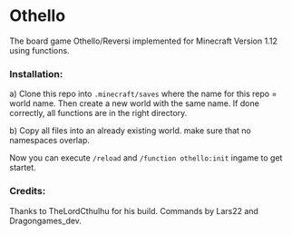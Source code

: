# Othello
The board game Othello/Reversi implemented for Minecraft Version 1.12 using functions.
### Installation:
a) Clone this repo into `.minecraft/saves` where the name for this repo = world name.
Then create a new world with the same name.
If done correctly, all functions are in the right directory.

b) Copy all files into an already existing world. make sure that no namespaces overlap.

Now you can execute `/reload` and `/function othello:init` ingame to get startet.


### Credits:
Thanks to TheLordCthulhu for his build.
Commands by Lars22 and Dragongames_dev.
